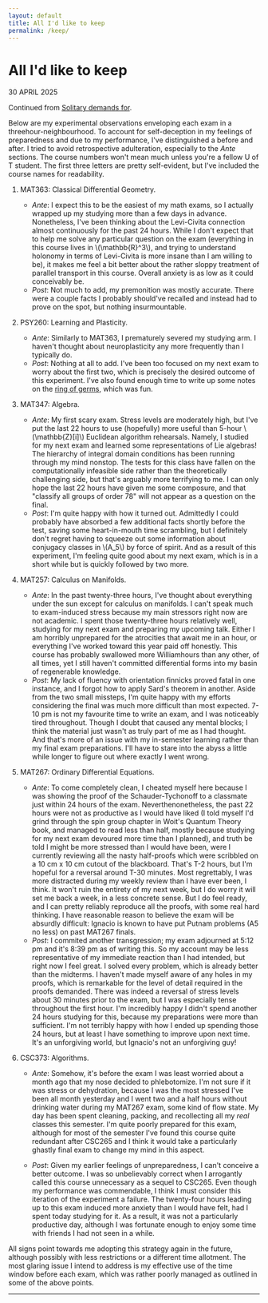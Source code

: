 ```yaml
---
layout: default
title: All I'd like to keep
permalink: /keep/
---
```


# All I'd like to keep

<p class="font3 right">30 APRIL 2025</p>

Continued from <a href="/solitary">Solitary demands for</a>.

Below are my experimental observations enveloping each exam in a threehour-neighbourhood. To account for self-deception in my feelings of preparedness and due to my performance, I've distinguished a before and after. I tried to avoid retrospective adulteration, especially to the *Ante* sections. The course numbers won't mean much unless you're a fellow U of T student. The first three letters are pretty self-evident, but I've included the course names for readability.

1. MAT363: Classical Differential Geometry.
    * *Ante*: I expect this to be the easiest of my math exams, so I actually wrapped up my studying more than a few days in advance. Nonetheless, I've been thinking about the Levi-Civita connection almost continuously for the past 24 hours. While I don't expect that to help me solve any particular question on the exam (everything in this course lives in \\(\mathbb{R}^3\\), and trying to understand holonomy in terms of Levi-Civita is more insane than I am willing to be), it makes me feel a bit better about the rather sloppy treatment of parallel transport in this course. Overall anxiety is as low as it could conceivably be.
    * *Post*: Not much to add, my premonition was mostly accurate. There were a couple facts I probably should've recalled and instead had to prove on the spot, but nothing insurmountable.

2. PSY260: Learning and Plasticity.
    * *Ante*: Similarly to MAT363, I prematurely severed my studying arm. I haven't thought about neuroplasticity any more frequently than I typically do.
    * *Post*: Nothing at all to add. I've been too focused on my next exam to worry about the first two, which is precisely the desired outcome of this experiment. I've also found enough time to write up some notes on the <a href="/assets/files/ring-of-germs.pdf" class="pdf-link" target="_blank">ring of germs</a>, which was fun.

3. MAT347: Algebra.
    * *Ante*: My first scary exam. Stress levels are moderately high, but I've put the last 22 hours to use (hopefully) more useful than 5-hour \\(\mathbb{Z}[i]\\) Euclidean algorithm rehearsals. Namely, I studied for my next exam and learned some representations of Lie algebras! The hierarchy of integral domain conditions has been running through my mind nonstop. The tests for this class have fallen on the computationally infeasible side rather than the theoretically challenging side, but that's arguably more terrifying to me. I can only hope the last 22 hours have given me some composure, and that "classify all groups of order 78" will not appear as a question on the final.
    * *Post*: I'm quite happy with how it turned out. Admittedly I could probably have absorbed a few additional facts shortly before the test, saving some heart-in-mouth time scrambling, but I definitely don't regret having to squeeze out some information about conjugacy classes in \\(A_5\\) by force of spirit. And as a result of this experiment, I'm feeling quite good about my next exam, which is in a short while but is quickly followed by two more.

4. MAT257: Calculus on Manifolds.
    * *Ante*: In the past twenty-three hours, I've thought about everything under the sun except for calculus on manifolds. I can't speak much to exam-induced stress because my main stressors right now are not academic. I spent those twenty-three hours relatively well, studying for my next exam and preparing my upcoming talk. Either I am horribly unprepared for the atrocities that await me in an hour, or everything I've worked toward this year paid off honestly. This course has probably swallowed more Williamhours than any other, of all times, yet I still haven't committed differential forms into my basin of regenerable knowledge.
    * *Post*: My lack of fluency with orientation finnicks proved fatal in one instance, and I forgot how to apply Sard's theorem in another. Aside from the two small missteps, I'm quite happy with my efforts considering the final was much more difficult than most expected. 7-10 pm is not my favourite time to write an exam, and I was noticeably tired throughout. Though I doubt that caused any mental blocks; I think the material just wasn't as truly part of me as I had thought. And that's more of an issue with my in-semester learning rather than my final exam preparations. I'll have to stare into the abyss a little while longer to figure out where exactly I went wrong.

5. MAT267: Ordinary Differential Equations.
    * *Ante*: To come completely clean, I cheated myself here because I was showing the proof of the Schauder-Tychonoff to a classmate just within 24 hours of the exam. Neverthenonetheless, the past 22 hours were not as productive as I would have liked (I told myself I'd grind through the spin group chapter in Woit's Quantum Theory book, and managed to read less than half, mostly because studying for my next exam devoured more time than I planned), and truth be told I might be more stressed than I would have been, were I currently reviewing all the nasty half-proofs which were scribbled on a 10 cm x 10 cm cutout of the blackboard. That's T-2 hours, but I'm hopeful for a reversal around T-30 minutes. Most regrettably, I was more distracted during my weekly review than I have ever been, I think. It won't ruin the entirety of my next week, but I do worry it will set me back a week, in a less concrete sense. But I do feel ready, and I can pretty reliably reproduce all the proofs, with some real hard thinking. I have reasonable reason to believe the exam will be absurdly difficult: Ignacio is known to have put Putnam problems (A5 no less) on past MAT267 finals.
    * *Post*: I commited another transgression; my exam adjourned at 5:12 pm and it's 8:39 pm as of writing this. So my account may be less representative of my immediate reaction than I had intended, but right now I feel great. I solved every problem, which is already better than the midterms. I haven't made myself aware of any holes in my proofs, which is remarkable for the level of detail required in the proofs demanded. There was indeed a reversal of stress levels about 30 minutes prior to the exam, but I was especially tense throughout the first hour. I'm incredibly happy I didn't spend another 24 hours studying for this, because my preparations were more than sufficient. I'm not terribly happy with how I ended up spending those 24 hours, but at least I have something to improve upon next time. It's an unforgiving world, but Ignacio's not an unforgiving guy!

6. CSC373: Algorithms.
    * *Ante*: Somehow, it's before the exam I was least worried about a month ago that my nose decided to phlebotomize. I'm not sure if it was stress or dehydration, because I was the most stressed I've been all month yesterday and I went two and a half hours without drinking water during my MAT267 exam, some kind of flow state. My day has been spent cleaning, packing, and recollecting all my *real* classes this semester. I'm quite poorly prepared for this exam, although for most of the semester I've found this course quite redundant after CSC265 and I think it would take a particularly ghastly final exam to change my mind in this aspect.

    * *Post*: Given my earlier feelings of unpreparedness, I can't conceive a better outcome. I was so unbelievably correct when I arrogantly called this course unnecessary as a sequel to CSC265. Even though my performance was commendable, I think I must consider this iteration of the experiment a failure. The twenty-four hours leading up to this exam induced more anxiety than I would have felt, had I spent today studying for it. As a result, it was not a particularly productive day, although I was fortunate enough to enjoy some time with friends I had not seen in a while.

All signs point towards me adopting this strategy again in the future, although possibly with less restrictions or a different time allotment. The most glaring issue I intend to address is my effective use of the time window before each exam, which was rather poorly managed as outlined in some of the above points.

---

